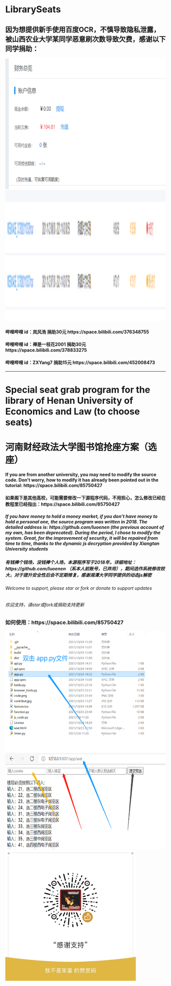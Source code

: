 # LibrarySeats
<h2>因为想提供新手使用百度OCR，不慎导致隐私泄露，被山西农业大学某同学恶意刷次数导致欠费，感谢以下同学捐助：</h2>
<img src="arrearage.png" height="410"></img>
<img src="cost.png" height="410"></img>
<h4>哔哩哔哩 id：岚风浩 捐助30元 https://space.bilibili.com/376348755</h4>
<h4>哔哩哔哩 id：禅是一枝花2001 捐助30元 https://space.bilibili.com/378833275</h4>
<h4>哔哩哔哩 id：ZXYang7 捐助15元 https://space.bilibili.com/452008473</h4>
<hr>
<h1>Special seat grab program for the library of Henan University of Economics and Law (to choose seats)</h1>
<h1>河南财经政法大学图书馆抢座方案（选座）</h1>
<h4>If you are from another university, you may need to modify the source code. Don’t worry, how to modify it has already been pointed out in the tutorial: https://space.bilibili.com/85750427</h4>
<h4>如果阁下是其他高校，可能需要修改一下源程序代码，不用担心，怎么修改已经在教程里已经指出：https://space.bilibili.com/85750427</h4>
<h5>If you have money to hold a money market, if you don’t have money to hold a personal one, the source program was written in 2018. The detailed address is: https://github.com/luoenen (the previous account of my own, has been deprecated). During the period, I chose to modify the system. Great, for the improvement of security, it will be repaired from time to time, thanks to the dynamic js decryption provided by Xiangtan University students</h5>
<h5>有钱捧个钱场，没钱捧个人场，本源程序写于2018年，详细地址：https://github.com/luoenen （系本人前账号，已弃用），期间选作系统修改较大，对于提升安全性后会不定期修复，感谢湘潭大学同学提供的动态js解密</h5>
<h6>Welcome to support, please star or fork or donate to support updates</h6>
<h6>欢迎支持，请star或fork或捐助支持更新</h6>

<h3>如何使用：https://space.bilibili.com/85750427</h3>
<img src="course_1.png" width="600" height="380"></img>
<img src="course_2.png" width="600" height="300"></img>
<img src="contribut.jpg" width="410" height="410"></img>
